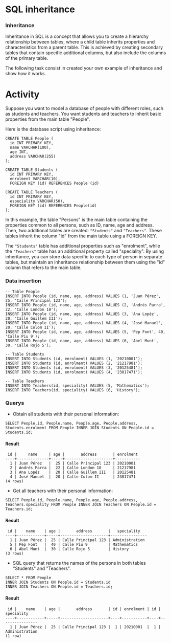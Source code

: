 # SQL inheritance
### Inheritance

Inheritance in SQL is a concept that allows you to create a hierarchy relationship between tables, where a child table inherits properties and characteristics from a parent table. This is achieved by creating secondary tables that contain specific additional columns, but also include the columns of the primary table.

The following task consist in created your own example of inheritance and show how it works.

# Activity

Suppose you want to model a database of people with different roles, such as students and teachers. You want students and teachers to inherit basic properties from the main table "People".

Here is the database script using inheritance:

````
CREATE TABLE People (
  id INT PRIMARY KEY,
  name VARCHAR(100),
  age INT,
  address VARCHAR(255)
);

CREATE TABLE Students (
  id INT PRIMARY KEY,
  enrolment VARCHAR(10),
  FOREIGN KEY (id) REFERENCES People (id)

CREATE TABLE Teachers (
  id INT PRIMARY KEY,
  especiality VARCHAR(50),
  FOREIGN KEY (id) REFERENCES People(id)
);
````
In this example, the table "Persons" is the main table containing the properties common to all persons, such as ID, name, age and address. Then, two additional tables are created: ````"Students"```` and ````"Teachers"````. These tables inherit the column "id" from the main table using a FOREIGN KEY.

The ````"Students"```` table has additional properties such as "enrolment", while the ````"Teachers"```` table has an additional property called "speciality". By using inheritance, you can store data specific to each type of person in separate tables, but maintain an inheritance relationship between them using the "id" column that refers to the main table.

### Data insertion 

````
-- Table People 
INSERT INTO People (id, name, age, address) VALUES (1, 'Juan Pérez', 25, 'Calle Principal 123');
INSERT INTO People (id, name, age, address) VALUES (2, 'Andrés Parra', 22, 'Calle London 18');
INSERT INTO People (id, name, age, address) VALUES (3, 'Ana Lopéz', 20, 'Calle Guillem III');
INSERT INTO People (id, name, age, address) VALUES (4, 'José Manuel', 20, 'Calle Colom II');
INSERT INTO People (id, name, age, address) VALUES (5, 'Pep Font', 40, 'Calle Piu 9');
INSERT INTO People (id, name, age, address) VALUES (6, 'Abel Munt', 30, 'Calle Rojo 5');

-- Table Students
INSERT INTO Students (id, enrolment) VALUES (1, '20210001');
INSERT INTO Students (id, enrolment) VALUES (2, '21217981');
INSERT INTO Students (id, enrolment) VALUES (3, '20125481');
INSERT INTO Students (id, enrolment) VALUES (4, '23817471');

-- Table Teachers
INSERT INTO Teachers(id, speciality) VALUES (5, 'Mathematics');
INSERT INTO Teachers(id, speciality) VALUES (6, 'History');
````
### Querys

* Obtain all students with their personal information:

````
SELECT People.id, People.name, People.age, People.address, Students.enrolment FROM People INNER JOIN Students ON People.id = Students.id;
````

#### Result 

````
 id |     name     | age |       address       | enrolment
----+--------------+-----+---------------------+-----------
  1 | Juan Pérez   |  25 | Calle Principal 123 | 20210001
  2 | Andrés Parra |  22 | Calle London 18     | 21217981
  3 | Ana Lopéz    |  20 | Calle Guillem III   | 20125481
  4 | José Manuel  |  20 | Calle Colom II      | 23817471
(4 rows)
````

* Get all teachers with their personal information:

````
SELECT People.id, People.name, People.age, People.address, Teachers.speciality FROM People INNER JOIN Teachers ON People.id = Teachers.id;
````

#### Result

````
 id |    name    | age |       address       |   speciality
----+------------+-----+---------------------+----------------
  1 | Juan Pérez |  25 | Calle Principal 123 | Administration
  5 | Pep Font   |  40 | Calle Piu 9         | Mathematics
  6 | Abel Munt  |  30 | Calle Rojo 5        | History
(3 rows)
````

* SQL query that returns the names of the persons in both tables "Students" and "Teachers".

````
SELECT * FROM People 
INNER JOIN Students ON People.id = Students.id 
INNER JOIN Teachers ON People.id = Teachers.id;
````

#### Result

````
 id |    name    | age |       address       | id | enrolment | id |   speciality
----+------------+-----+---------------------+----+-----------+----+----------------
  1 | Juan Pérez |  25 | Calle Principal 123 |  1 | 20210001  |  1 | Administration
(1 row)
````
